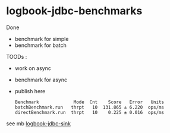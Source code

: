 # logbook-jdbc-benchmarks

<!-- 

in progress 

--> 

Done
 - benchmark for simple
 - benchmark for batch
   
TOODs :
 - work on async
 - benchmark for async
 - publish here
   
 

       Benchmark             Mode  Cnt    Score   Error   Units
       batchBenchmark.run   thrpt   10  131.865 ± 6.220  ops/ms
       directBenchmark.run  thrpt   10    0.225 ± 0.016  ops/ms


see mb [logbook-jdbc-sink](https://gitlab.com/mt4321138/logbook-jdbc-sink)
